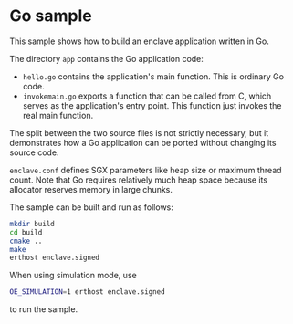 # Go sample
This sample shows how to build an enclave application written in Go.

The directory `app` contains the Go application code:
* `hello.go` contains the application's main function. This is ordinary Go code.
* `invokemain.go` exports a function that can be called from C, which serves as the application's entry point. This function just invokes the real main function.

The split between the two source files is not strictly necessary, but it demonstrates how a Go application can be ported without changing its source code.

`enclave.conf` defines SGX parameters like heap size or maximum thread count. Note that Go requires relatively much heap space because its allocator reserves memory in large chunks.

The sample can be built and run as follows:
```sh
mkdir build
cd build
cmake ..
make
erthost enclave.signed
```
When using simulation mode, use
```sh
OE_SIMULATION=1 erthost enclave.signed
```
to run the sample.
